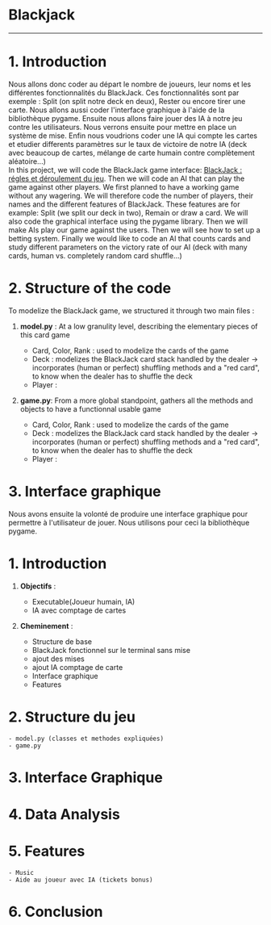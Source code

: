 # Blackjack

***
# 1. Introduction
Nous allons donc coder au départ le nombre de joueurs, leur noms et les différentes fonctionnalités du BlackJack. Ces fonctionnalités sont par exemple : Split (on split notre deck en deux), Rester ou encore tirer une carte. Nous allons aussi coder l'interface graphique à l'aide de la bibliothèque pygame. Ensuite nous allons faire jouer des IA à notre jeu contre les utilisateurs. Nous verrons ensuite pour mettre en place un système de mise. Enfin nous voudrions coder une IA qui compte les cartes et etudier differents paramètres sur le taux de victoire de notre IA (deck avec beaucoup de cartes, mélange de carte humain contre complètement aléatoire...)  
In this project, we will code the BlackJack game interface: [BlackJack : régles et déroulement du jeu](https://www.le-black-jack.com/regles-du-blackjack.html). Then we will code an AI that can play the game against other players. We first planned to have a working game without any wagering. We will therefore code the number of players, their names and the different features of BlackJack. These features are for example: Split (we split our deck in two), Remain or draw a card. We will also code the graphical interface using the pygame library. Then we will make AIs play our game against the users. Then we will see how to set up a betting system. Finally we would like to code an AI that counts cards and study different parameters on the victory rate of our AI (deck with many cards, human vs. completely random card shuffle...)


# 2. Structure of the code
To modelize the BlackJack game, we structured it through two main files : 

1. **model.py** : At a low granulity level, describing the elementary pieces of this card game
    - Card, Color, Rank : used to modelize the cards of the game
    - Deck : modelizes the BlackJack card stack handled by the dealer -> incorporates (human or perfect) shuffling methods and a "red card", to know when the                                                                                     dealer has to shuffle the deck
    - Player :
    
2. **game.py**:  From a more global standpoint, gathers all the methods and objects to have a functionnal usable game
    - Card, Color, Rank : used to modelize the cards of the game
    - Deck : modelizes the BlackJack card stack handled by the dealer -> incorporates (human or perfect) shuffling methods and a "red card", to know when the                                                                                     dealer has to shuffle the deck
    - Player : 
            
                 


# 3. Interface graphique
Nous avons ensuite la volonté de produire une interface graphique pour permettre à l'utilisateur de jouer. Nous utilisons pour ceci la bibliothèque pygame.


# 1. Introduction

1. **Objectifs** :
    - Executable(Joueur humain, IA)
    - IA avec comptage de cartes

2. **Cheminement** :
    - Structure de base
    - BlackJack fonctionnel sur le terminal sans mise
    - ajout des mises
    - ajout IA comptage de carte
    - Interface graphique
    -  Features

# 2. Structure du jeu 
    - model.py (classes et methodes expliquées)
    - game.py
    
# 3. Interface Graphique 

# 4. Data Analysis

# 5. Features 
    - Music
    - Aide au joueur avec IA (tickets bonus)

# 6. Conclusion
 

